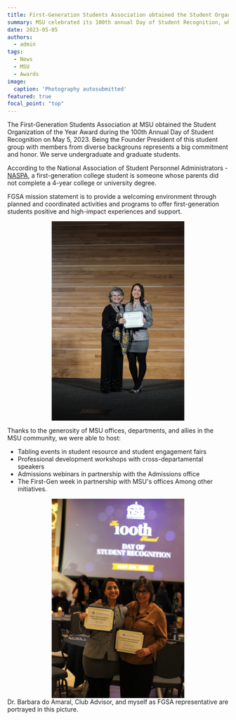```yaml
---
title: First-Generation Students Association obtained the Student Organization of the Year Award
summary: MSU celebrated its 100th annual Day of Student Recognition, where the university awarded students and groups in five categories.
date: 2023-05-05
authors:
  - admin
tags:
  - News
  - MSU
  - Awards
image:
  caption: 'Photography autosubmitted'
featured: true
focal_point: "top"
---
```


The First-Generation Students Association at MSU obtained the Student Organization of the Year Award during the 100th Annual Day of Student Recognition on May 5, 2023. Being the Founder President of this student group with members from diverse backgrouns represents a big commitment and honor. We serve undergraduate and graduate students.

According to the National Association of Student Personnel Administrators - [NASPA](https://firstgen.naspa.org/), a first-generation college student is someone whose parents did not complete a 4-year college or university degree.

FGSA mission statement is to provide a welcoming environment through planned and coordinated activities and programs to offer first-generation students positive and high-impact experiences and support. 

<div style="display: flex; justify-content: center;">
    <img src="d.jpg" alt="figure" width="60%">
</div>

Thanks to the generosity of MSU offices, departments, and allies in the MSU community, we were able to host:
- Tabling events in student resource and student engagement fairs
- Professional development workshops with cross-departamental speakers
- Admissions webinars in partnership with the Admissions office
- The First-Gen week in partnership with MSU's offices
Among other initiatives.

<div style="display: flex; justify-content: center;">
    <img src="c.jpg" alt="figure" width="60%">
</div>
Dr. Barbara do Amaral, Club Advisor, and myself as FGSA representative are portrayed in this picture.

